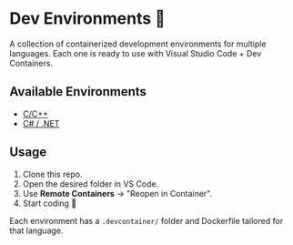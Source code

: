 # Dev Environments 🧪

A collection of containerized development environments for multiple languages. Each one is ready to use with Visual Studio Code + Dev Containers.

## Available Environments

- [C/C++](./c-cplus-dev/)
- [C# / .NET](./dotnet-dev/)

## Usage

1. Clone this repo.
2. Open the desired folder in VS Code.
3. Use **Remote Containers** → "Reopen in Container".
4. Start coding 🎉

Each environment has a `.devcontainer/` folder and Dockerfile tailored for that language.
